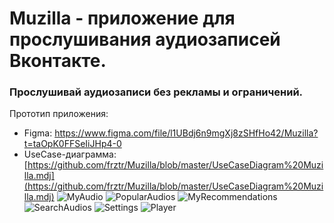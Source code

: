 # Muzilla - приложение для прослушивания аудиозаписей Вконтакте.
### Прослушивай аудиозаписи без рекламы и ограничений.
Прототип приложения:
- Figma: https://www.figma.com/file/l1UBdj6n9mgXj8zSHfHo42/Muzilla?t=taOpK0FFSeIiJHp4-0
- UseCase-диаграмма:[https://github.com/frztr/Muzilla/blob/master/UseCaseDiagram%20Muzilla.mdj](https://github.com/frztr/Muzilla/blob/master/UseCaseDiagram%20Muzilla.mdj)
![MyAudio](readmesources/MyAudio.png)
![PopularAudios](readmesources/PopularAudios.png)
![MyRecommendations](readmesources/MyRecommendations.png)
![SearchAudios](readmesources/SearchAudios.png)
![Settings](readmesources/Settings.png)
![Player](readmesources/Player.png)
